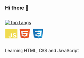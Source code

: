 ### Hi there 👋

##
[![Top Langs](https://github-readme-stats.vercel.app/api/top-langs/?username=vyukisaito&layout=compact)](https://github.com/vyukisaito)
<br>
<div style="display: inline_block">
<img align="center" alt="Js" height="30" width="40" src="https://raw.githubusercontent.com/devicons/devicon/master/icons/javascript/javascript-plain.svg">
<img align="center" alt="HTML" height="30" width="40" src="https://raw.githubusercontent.com/devicons/devicon/master/icons/html5/html5-original.svg">
<img align="center" alt="CSS" height="30" width="40" src="https://raw.githubusercontent.com/devicons/devicon/master/icons/css3/css3-original.svg">
</div>

##
Learning HTML, CSS and JavaScript
